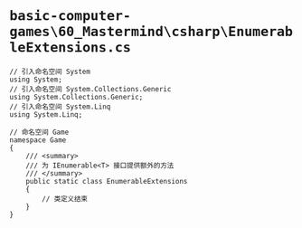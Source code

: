 # `basic-computer-games\60_Mastermind\csharp\EnumerableExtensions.cs`

```
// 引入命名空间 System
using System;
// 引入命名空间 System.Collections.Generic
using System.Collections.Generic;
// 引入命名空间 System.Linq
using System.Linq;

// 命名空间 Game
namespace Game
{
    /// <summary>
    /// 为 IEnumerable<T> 接口提供额外的方法
    /// </summary>
    public static class EnumerableExtensions
    {
        // 类定义结束
    }
}
```